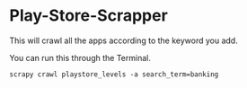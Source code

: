 # Play-Store-Scrapper

This will crawl all the apps according to the keyword you add.

You can run this through the Terminal.

``
scrapy crawl playstore_levels -a search_term=banking
``